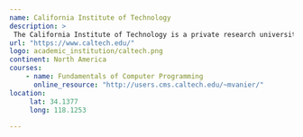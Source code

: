 ```yaml
---
name: California Institute of Technology 
description: >
 The California Institute of Technology is a private research university in Pasadena, California. 
url: "https://www.caltech.edu/"
logo: academic_institution/caltech.png
continent: North America
courses:
    - name: Fundamentals of Computer Programming
      online_resource: "http://users.cms.caltech.edu/~mvanier/"
location:
     lat: 34.1377
     long: 118.1253
   
---
```

